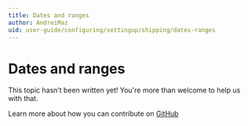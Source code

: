 ```yaml
---
title: Dates and ranges
author: AndreiMaz
uid: user-guide/configuring/settingup/shipping/dates-ranges
---
```

# Dates and ranges

This topic hasn’t been written yet! You're more than welcome to help us with that.

Learn more about how you can contribute on [GitHub](https://github.com/nopSolutions/nopCommerce-Docs/blob/master/CONTRIBUTING.md)